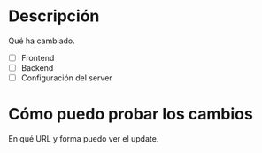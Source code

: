 # Descripción 
Qué ha cambiado.

- [ ] Frontend
- [ ] Backend
- [ ] Configuración del server

# Cómo puedo probar los cambios
En qué URL y forma puedo ver el update.
